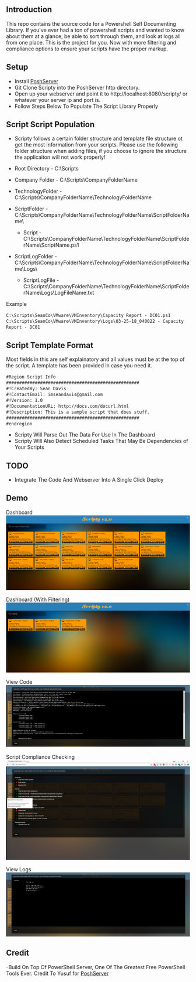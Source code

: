 ## Introduction
This repo contains the source code for a Powershell Self Documenting Library. If you've ever had a ton of powershell scripts and wanted to know about them at a glance, be able to sort through them, and look at logs all from one place. This is the project for you. Now with more filtering and compliance options to ensure your scripts have the proper markup.

## Setup
* Install [PoshServer](http://poshserver.net)
* Git Clone Scripty into the PoshServer http directory.
* Open up your webserver and point it to http://localhost:8080/scripty/ or whatever your server ip and port is.
* Follow Steps Below To Populate The Script Library Properly

## Script Script Population
- Scripty follows a certain folder structure and template file structure ot get the most information from your scripts. Please use the   following folder structure when adding files, if you choose to ignore the structure the applicaiton will not work properly!

- Root Directory - C:\Scripts
- Company Folder - C:\Scripts\CompanyFolderName
- TechnologyFolder - C:\Scripts\CompanyFolderName\TechnologyFolderName
- ScriptFolder - C:\Scripts\CompanyFolderName\TechnologyFolderName\ScriptFolderName\
  - Script - C:\Scripts\CompanyFolderName\TechnologyFolderName\ScriptFolderName\ScriptName.ps1
- ScriptLogFolder - C:\Scripts\CompanyFolderName\TechnologyFolderName\ScriptFolderName\Logs\
  - ScriptLogFile - C:\Scripts\CompanyFolderName\TechnologyFolderName\ScriptFolderName\Logs\LogFileName.txt

Example
```
C:\Scripts\SeanCo\VMware\VMInventory\Capacity Report - DC01.ps1
C:\Scripts\SeanCo\VMware\VMInventory\Logs\03-25-18_040022 - Capacity Report - DC01
```

## Script Template Format
Most fields in this are self explainatory and all values must be at the top of the script. A template has been provided in case you need it.
```
#Region Script Info
###################################################
#!CreatedBy: Sean Davis
#!ContactEmail: imseandavis@gmail.com
#!Version: 1.0
#!DocumentationURL: http://docs.com/docurl.html
#!Description: This is a sample script that does stuff.
###################################################
#endregion
```
- Scripty Will Parse Out The Data For Use In The Dashboard
- Scripty Will Also Detect Scheduled Tasks That May Be Dependencies of Your Scripts


## TODO
* Integrate The Code And Webserver Into A Single Click Deploy

## Demo
Dashboard
<img src="img/demo/dashboard.png" alt="Dashboard" class="inline"/>

Dashboard (With Filtering)
<img src="img/demo/dashboard-filtered.png" alt="Dashboard" class="inline"/>

View Code
<img src="img/demo/script-view-code.png" alt="Dashboard" class="inline"/>

Script Compliance Checking
<img src="img/demo/script-compliance-validation.png" alt="Dashboard" class="inline"/>

View Logs
<img src="img/demo/script-view-logs.png" alt="Dashboard" class="inline"/>


## Credit
-Build On Top Of PowerShell Server, One Of The Greatest Free PowerShell Tools Ever. Credit To Yusuf for [PoshServer](http://poshserver.net)




